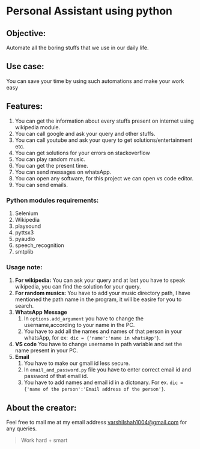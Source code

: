 # Personal Assistant using python

## Objective:
Automate all the boring stuffs that we use in our daily life.

## Use case:
You can save your time by using such automations and make your work easy

## Features:
1. You can get the information about every stuffs present on internet using wikipedia module.
2. You can call google and ask your query and other stuffs.
3. You can call youtube and ask your query to get solutions/entertainment etc.
4. You can get solutions for your errors on stackoverflow
5. You can play random music.
6. You can get the present time.
7. You can send messages on whatsApp.
8. You can open any software, for this project we can open vs code editor.
9. You can send emails.

### Python modules requirements:
1. Selenium
2. Wikipedia
3. playsound
4. pyttsx3
5. pyaudio
6. speech_recognition
7. smtplib

### Usage note:
1. **For wikipedia:**
    You can ask your query and at last you have to speak wikipedia, you can find the solution for your query.
2. **For random musics:**
    You have to add your music directory path, I have mentioned the path name in the program, it will be easire for you to search.
3. **WhatsApp Message**
    1. In `options.add_argument` you have to change the username,according to your name in the PC.
    2. You have to add all the names and names of that person in your whatsApp, for ex:` dic = {'name':'name in whatsApp'}`.
4. **VS code**
    You have to change username in path variable and set the name present in your PC.
5. **Email**
    1. You have to make our gmail id less secure.
    2. In `email_and_password.py` file you have to enter correct email id and password of that email id.
    3. You have to add names and email id in a dictonary.
    For ex. `dic = {'name of the person':'Email address of the person'}`.

## About the creator:
Feel free to mail me at my email address [varshilshah1004@gmail.com](mailto:varshilshah1004@gmail.com "Varshil Shah") for any queries.

>Work hard + smart

